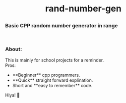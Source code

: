 # <p align="center">rand-number-gen</p>
<h3>Basic CPP random number generator in range</h3><br>
<h3>About:</h3>
This is mainly for school projects for a reminder.<br>
Pros:
<ul>
<li>**Beginner** cpp programmers.</li>
<li>**Quick** straight forward explination.</li>
<li>Short and **easy to remember** code.</li>
</ul>

Hiya! 👋
